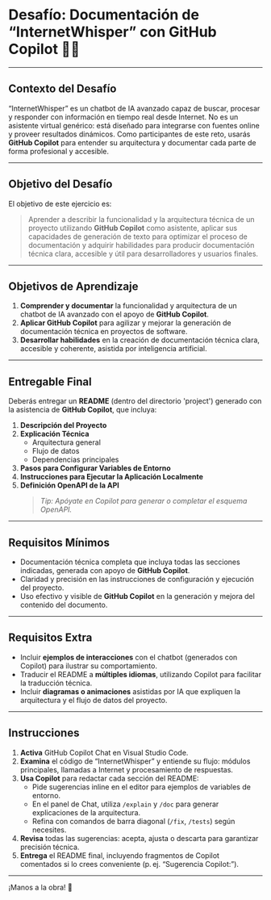 # Desafío: Documentación de “InternetWhisper” con GitHub Copilot 🤖📄

---

## Contexto del Desafío  
“InternetWhisper” es un chatbot de IA avanzado capaz de buscar, procesar y responder con información en tiempo real desde Internet. No es un asistente virtual genérico: está diseñado para integrarse con fuentes online y proveer resultados dinámicos. Como participantes de este reto, usarás **GitHub Copilot** para entender su arquitectura y documentar cada parte de forma profesional y accesible.

---

## Objetivo del Desafío  
El objetivo de este ejercicio es:

> Aprender a describir la funcionalidad y la arquitectura técnica de un proyecto utilizando **GitHub Copilot** como asistente, aplicar sus capacidades de generación de texto para optimizar el proceso de documentación y adquirir habilidades para producir documentación técnica clara, accesible y útil para desarrolladores y usuarios finales.

---

## Objetivos de Aprendizaje  
1. **Comprender y documentar** la funcionalidad y arquitectura de un chatbot de IA avanzado con el apoyo de **GitHub Copilot**.  
2. **Aplicar GitHub Copilot** para agilizar y mejorar la generación de documentación técnica en proyectos de software.  
3. **Desarrollar habilidades** en la creación de documentación técnica clara, accesible y coherente, asistida por inteligencia artificial.

---

## Entregable Final  
Deberás entregar un **README** (dentro del directorio 'project') generado con la asistencia de **GitHub Copilot**, que incluya:

1. **Descripción del Proyecto**  
2. **Explicación Técnica**  
   - Arquitectura general  
   - Flujo de datos  
   - Dependencias principales  
3. **Pasos para Configurar Variables de Entorno**  
4. **Instrucciones para Ejecutar la Aplicación Localmente**  
5. **Definición OpenAPI de la API**  
   > *Tip: Apóyate en Copilot para generar o completar el esquema OpenAPI.*

---

## Requisitos Mínimos  
- Documentación técnica completa que incluya todas las secciones indicadas, generada con apoyo de **GitHub Copilot**.  
- Claridad y precisión en las instrucciones de configuración y ejecución del proyecto.  
- Uso efectivo y visible de **GitHub Copilot** en la generación y mejora del contenido del documento.

---

## Requisitos Extra  
- Incluir **ejemplos de interacciones** con el chatbot (generados con Copilot) para ilustrar su comportamiento.  
- Traducir el README a **múltiples idiomas**, utilizando Copilot para facilitar la traducción técnica.  
- Incluir **diagramas o animaciones** asistidas por IA que expliquen la arquitectura y el flujo de datos del proyecto.

---

## Instrucciones  
1. **Activa** GitHub Copilot Chat en Visual Studio Code.  
2. **Examina** el código de “InternetWhisper” y entiende su flujo: módulos principales, llamadas a Internet y procesamiento de respuestas.  
3. **Usa Copilot** para redactar cada sección del README:  
   - Pide sugerencias inline en el editor para ejemplos de variables de entorno.  
   - En el panel de Chat, utiliza `/explain` y `/doc` para generar explicaciones de la arquitectura.  
   - Refina con comandos de barra diagonal (`/fix`, `/tests`) según necesites.  
4. **Revisa** todas las sugerencias: acepta, ajusta o descarta para garantizar precisión técnica.  
5. **Entrega** el README final, incluyendo fragmentos de Copilot comentados si lo crees conveniente (p. ej. “Sugerencia Copilot:”).

---

¡Manos a la obra! 🚀
